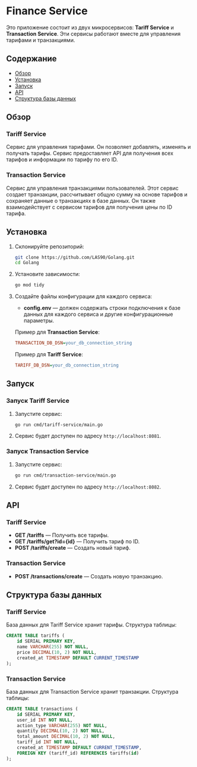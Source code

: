 # Finance Service

Это приложение состоит из двух микросервисов: **Tariff Service** и **Transaction Service**. Эти сервисы работают вместе для управления тарифами и транзакциями.

## Содержание

- [Обзор](#Обзор)
- [Установка](#Установка)
- [Запуск](#Запуск)
- [API](#API)
- [Структура базы данных](#Структура-базы-данных)

## Обзор

### Tariff Service
Сервис для управления тарифами. Он позволяет добавлять, изменять и получать тарифы. Сервис предоставляет API для получения всех тарифов и информации по тарифу по его ID.

### Transaction Service
Сервис для управления транзакциями пользователей. Этот сервис создает транзакции, рассчитывает общую сумму на основе тарифов и сохраняет данные о транзакциях в базе данных. Он также взаимодействует с сервисом тарифов для получения цены по ID тарифа.

## Установка

1. Склонируйте репозиторий:

    ```bash
    git clone https://github.com/LAS90/Golang.git
    cd Golang
    ```

2. Установите зависимости:

    ```bash
    go mod tidy
    ```

3. Создайте файлы конфигурации для каждого сервиса:
    - **config.env** — должен содержать строки подключения к базе данных для каждого сервиса и другие конфигурационные параметры.

    Пример для **Transaction Service**:
    ```ini
    TRANSACTION_DB_DSN=your_db_connection_string
    ```

    Пример для **Tariff Service**:
    ```ini
    TARIFF_DB_DSN=your_db_connection_string
    ```

## Запуск

### Запуск Tariff Service

1. Запустите сервис:

    ```bash
    go run cmd/tariff-service/main.go
    ```

2. Сервис будет доступен по адресу `http://localhost:8081`.

### Запуск Transaction Service

1. Запустите сервис:

    ```bash
    go run cmd/transaction-service/main.go
    ```

2. Сервис будет доступен по адресу `http://localhost:8082`.

## API

### Tariff Service

- **GET /tariffs** — Получить все тарифы.
- **GET /tariffs/get?id={id}** — Получить тариф по ID.
- **POST /tariffs/create** — Создать новый тариф.

### Transaction Service

- **POST /transactions/create** — Создать новую транзакцию.

## Структура базы данных

### Tariff Service

База данных для Tariff Service хранит тарифы. Структура таблицы:

```sql
CREATE TABLE tariffs (
    id SERIAL PRIMARY KEY,
    name VARCHAR(255) NOT NULL,
    price DECIMAL(10, 2) NOT NULL,
    created_at TIMESTAMP DEFAULT CURRENT_TIMESTAMP
);
```
### Transaction Service

База данных для Transaction Service хранит транзакции. Структура таблицы:

```sql
CREATE TABLE transactions (
    id SERIAL PRIMARY KEY,
    user_id INT NOT NULL,
    action_type VARCHAR(255) NOT NULL,
    quantity DECIMAL(10, 2) NOT NULL,
    total_amount DECIMAL(10, 2) NOT NULL,
    tariff_id INT NOT NULL,
    created_at TIMESTAMP DEFAULT CURRENT_TIMESTAMP,
    FOREIGN KEY (tariff_id) REFERENCES tariffs(id)
);
```

